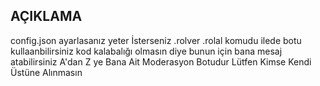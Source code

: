 ## AÇIKLAMA
config.json ayarlasanız yeter
İsterseniz .rolver .rolal komudu ilede botu kullaanbilirsiniz kod kalabalığı olmasın diye bunun için bana mesaj atabilirsiniz
A'dan Z ye Bana Ait Moderasyon Botudur Lütfen Kimse Kendi Üstüne Alınmasın
